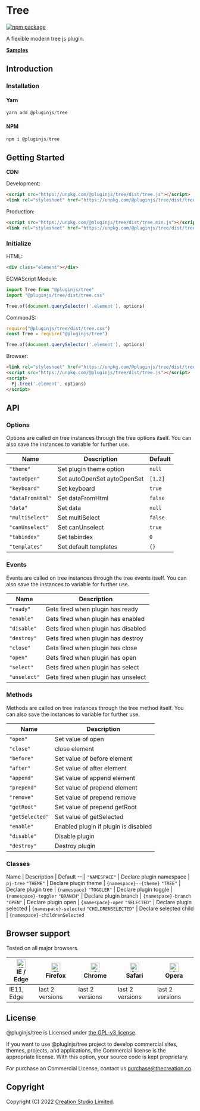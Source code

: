 # Tree

[![npm package](https://img.shields.io/npm/v/@pluginjs/tree.svg)](https://www.npmjs.com/package/@pluginjs/tree)

A flexible modern tree js plugin.

**[Samples](https://codesandbox.io/s/github/pluginjs/pluginjs/tree/master/modules/tree/samples)**

## Introduction
### Installation

#### Yarn

```javascript
yarn add @pluginjs/tree
```

#### NPM

```javascript
npm i @pluginjs/tree
```

## Getting Started

**CDN:**

Development:

```html
<script src="https://unpkg.com/@pluginjs/tree/dist/tree.js"></script>
<link rel="stylesheet" href="https://unpkg.com/@pluginjs/tree/dist/tree.css">
```

Production:

```html
<script src="https://unpkg.com/@pluginjs/tree/dist/tree.min.js"></script>
<link rel="stylesheet" href="https://unpkg.com/@pluginjs/tree/dist/tree.min.css">
```

### Initialize

HTML:

```html
<div class="element"></div>
```

ECMAScript Module:

```javascript
import Tree from "@pluginjs/tree"
import "@pluginjs/tree/dist/tree.css"

Tree.of(document.querySelector('.element'), options)
```

CommonJS:

```javascript
require("@pluginjs/tree/dist/tree.css")
const Tree = require("@pluginjs/tree")

Tree.of(document.querySelector('.element'), options)
```

Browser:

```html
<link rel="stylesheet" href="https://unpkg.com/@pluginjs/tree/dist/tree.css">
<script src="https://unpkg.com/@pluginjs/tree/dist/tree.js"></script>
<script>
  Pj.tree('.element', options)
</script>
```

## API

### Options

Options are called on tree instances through the tree options itself.
You can also save the instances to variable for further use.

Name | Description | Default
--|--|--
`"theme"` | Set plugin theme option | `null`
`"autoOpen"` | Set autoOpenSet aytoOpenSet | `[1,2]`
`"keyboard"` | Set keyboard | `true`
`"dataFromHtml"` | Set dataFromHtml | `false`
`"data"` | Set data | `null`
`"multiSelect"` | Set multiSelect | `false`
`"canUnselect"` | Set canUnselect | `true`
`"tabindex"` | Set tabindex | `0`
`"templates"` | Set default templates | `{}`

### Events

Events are called on tree instances through the tree events itself.
You can also save the instances to variable for further use.

Name | Description
--|--
`"ready"` | Gets fired when plugin has ready
`"enable"` | Gets fired when plugin has enabled
`"disable"` | Gets fired when plugin has disabled
`"destroy"` | Gets fired when plugin has destroy
`"close"` | Gets fired when plugin has close
`"open"` | Gets fired when plugin has open
`"select"` | Gets fired when plugin has select
`"unselect"` | Gets fired when plugin has unselect

### Methods

Methods are called on tree instances through the tree method itself.
You can also save the instances to variable for further use.

Name | Description
--|--
`"open"` | Set value of open
`"close"` | close element
`"before"` | Set value of before element
`"after"` | Set value of after element
`"append"` | Set value of append element
`"prepend"` | Set value of prepend element
`"remove"` | Set value of prepend remove
`"getRoot"` | Set value of prepend getRoot
`"getSelected"` | Set value of getSelected
`"enable"` | Enabled plugin if plugin is disabled
`"disable"` | Disable plugin
`"destroy"` | Destroy plugin

### Classes

Name | Description | Default
--||
`"NAMESPACE"` | Declare plugin namespace | `pj-tree`
`"THEME"` | Declare plugin theme | `{namespace}--{theme}`
`"TREE"` | Declare plugin tree | `{namespace}`
`"TOGGLER"` | Declare plugin toggle | `{namespace}-toggler`
`"BRANCH"` | Declare plugin branch | `{namespace}-branch`
`"OPEN"` | Declare plugin open | `{namespace}-open`
`"SELECTED"` | Declare plugin selected | `{namespace}-selected`
`"CHILDRENSELECTED"` | Declare selected child | `{namespace}-childrenSelected`

## Browser support

Tested on all major browsers.

| [<img src="https://raw.githubusercontent.com/alrra/browser-logos/master/src/edge/edge_48x48.png" alt="IE / Edge" width="24px" height="24px" />](http://godban.github.io/browsers-support-badges/)</br>IE / Edge | [<img src="https://raw.githubusercontent.com/alrra/browser-logos/master/src/firefox/firefox_48x48.png" alt="Firefox" width="24px" height="24px" />](http://godban.github.io/browsers-support-badges/)</br>Firefox | [<img src="https://raw.githubusercontent.com/alrra/browser-logos/master/src/chrome/chrome_48x48.png" alt="Chrome" width="24px" height="24px" />](http://godban.github.io/browsers-support-badges/)</br>Chrome | [<img src="https://raw.githubusercontent.com/alrra/browser-logos/master/src/safari/safari_48x48.png" alt="Safari" width="24px" height="24px" />](http://godban.github.io/browsers-support-badges/)</br>Safari | [<img src="https://raw.githubusercontent.com/alrra/browser-logos/master/src/opera/opera_48x48.png" alt="Opera" width="24px" height="24px" />](http://godban.github.io/browsers-support-badges/)</br>Opera |
| --------- | --------- | --------- | --------- | --------- |
| IE11, Edge| last 2 versions| last 2 versions| last 2 versions| last 2 versions|

## License

@pluginjs/tree is Licensed under [the GPL-v3 license](LICENSE).

If you want to use @pluginjs/tree project to develop commercial sites, themes, projects, and applications, the Commercial license is the appropriate license. With this option, your source code is kept proprietary.

For purchase an Commercial License, contact us purchase@thecreation.co.

## Copyright

Copyright (C) 2022 [Creation Studio Limited](creationstudio.com).